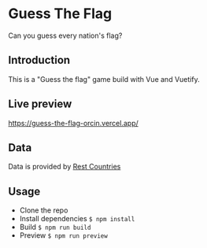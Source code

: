 # Guess The Flag

Can you guess every nation's flag?

## Introduction

This is a "Guess the flag" game build with Vue and Vuetify.

## Live preview

https://guess-the-flag-orcin.vercel.app/

## Data

Data is provided by [Rest Countries](https://restcountries.com/)

## Usage

* Clone the repo
* Install dependencies ```$ npm install```
* Build ```$ npm run build ```
* Preview ```$ npm run preview ```
